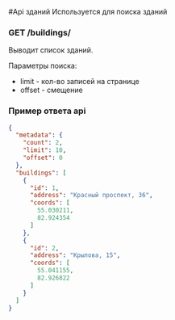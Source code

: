 #Api зданий
Используется для поиска зданий


### GET /buildings/
Выводит список зданий.   

Параметры поиска:
- limit - кол-во записей на странице
- offset - смещение


### Пример ответа api

```json
{
  "metadata": {
    "count": 2,
    "limit": 10,
    "offset": 0
  },
  "buildings": [
    {
      "id": 1,
      "address": "Красный проспект, 36",
      "coords": [
        55.030211,
        82.924354
      ]
    },
    {
      "id": 2,
      "address": "Крылова, 15",
      "coords": [
        55.041155,
        82.926822
      ]
    }
  ]
}
```